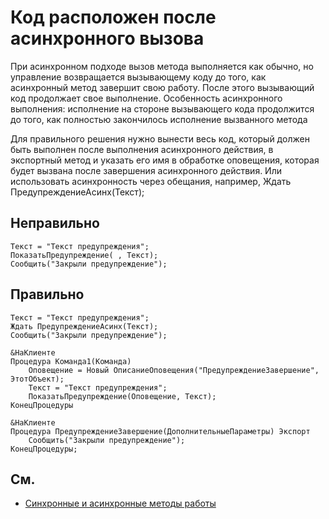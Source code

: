 # Код расположен после асинхронного вызова

При асинхронном подходе вызов метода выполняется как обычно, но управление возвращается вызывающему коду до того, 
как асинхронный метод завершит свою работу. После этого вызывающий код продолжает свое выполнение.
Особенность асинхронного выполнения: исполнение на стороне вызывающего кода продолжится до того, 
как полностью закончилось исполнение вызванного метода

Для правильного решения нужно вынести весь код, который должен быть выполнен после выполнения асинхронного действия, 
в экспортный метод и указать его имя в обработке оповещения, которая будет вызвана после завершения асинхронного действия. 
Или использовать асинхронность через обещания, например, Ждать ПредупреждениеАсинх(Текст);

## Неправильно

```bsl
Текст = "Текст предупреждения";
ПоказатьПредупреждение( , Текст);
Сообщить("Закрыли предупреждение");
```

## Правильно

```bsl
Текст = "Текст предупреждения";
Ждать ПредупреждениеАсинх(Текст);
Сообщить("Закрыли предупреждение");
```

```bsl
&НаКлиенте
Процедура Команда1(Команда)
    Оповещение = Новый ОписаниеОповещения("ПредупреждениеЗавершение", ЭтотОбъект);
    Текст = "Текст предупреждения";
    ПоказатьПредупреждение(Оповещение, Текст);
КонецПроцедуры

&НаКлиенте
Процедура ПредупреждениеЗавершение(ДополнительныеПараметры) Экспорт
    Сообщить("Закрыли предупреждение");
КонецПроцедуры;
```

## См.

- [Синхронные и асинхронные методы работы](https://its.1c.ru/db/v8319doc#bookmark:dev:TI000001505)
